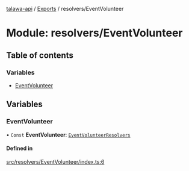 [talawa-api](../README.md) / [Exports](../modules.md) / resolvers/EventVolunteer

# Module: resolvers/EventVolunteer

## Table of contents

### Variables

- [EventVolunteer](resolvers_EventVolunteer.md#eventvolunteer)

## Variables

### EventVolunteer

• `Const` **EventVolunteer**: [`EventVolunteerResolvers`](types_generatedGraphQLTypes.md#eventvolunteerresolvers)

#### Defined in

[src/resolvers/EventVolunteer/index.ts:6](https://github.com/PalisadoesFoundation/talawa-api/blob/095495b/src/resolvers/EventVolunteer/index.ts#L6)
